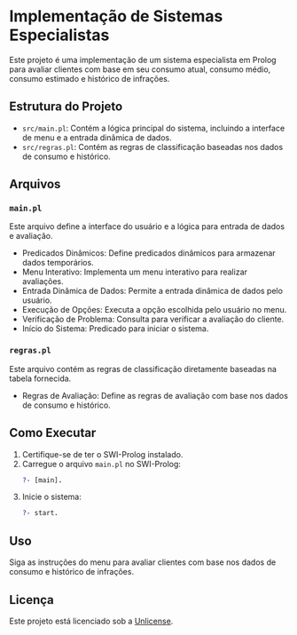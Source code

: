 # Implementação de Sistemas Especialistas

Este projeto é uma implementação de um sistema especialista em Prolog para avaliar clientes com base em seu consumo atual, consumo médio, consumo estimado e histórico de infrações.

## Estrutura do Projeto

- `src/main.pl`: Contém a lógica principal do sistema, incluindo a interface de menu e a entrada dinâmica de dados.
- `src/regras.pl`: Contém as regras de classificação baseadas nos dados de consumo e histórico.

## Arquivos

### `main.pl`

Este arquivo define a interface do usuário e a lógica para entrada de dados e avaliação.

- Predicados Dinâmicos: Define predicados dinâmicos para armazenar dados temporários.
- Menu Interativo: Implementa um menu interativo para realizar avaliações.
- Entrada Dinâmica de Dados: Permite a entrada dinâmica de dados pelo usuário.
- Execução de Opções: Executa a opção escolhida pelo usuário no menu.
- Verificação de Problema: Consulta para verificar a avaliação do cliente.
- Início do Sistema: Predicado para iniciar o sistema.

### `regras.pl`

Este arquivo contém as regras de classificação diretamente baseadas na tabela fornecida.

- Regras de Avaliação: Define as regras de avaliação com base nos dados de consumo e histórico.

## Como Executar

1. Certifique-se de ter o SWI-Prolog instalado.
2. Carregue o arquivo `main.pl` no SWI-Prolog:
   ```prolog
   ?- [main].
   ```
3. Inicie o sistema:
   ```prolog
   ?- start.
   ```

## Uso

Siga as instruções do menu para avaliar clientes com base nos dados de consumo e histórico de infrações.

## Licença

Este projeto está licenciado sob a [Unlicense](https://unlicense.org).
